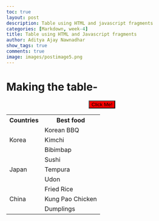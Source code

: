 ```yaml
---
toc: true
layout: post
description: Table using HTML and javascript fragments
categories: [Markdown, week-4]
title: Table using HTML and Javascript fragments
author: Aditya Ajay Nawnadhar
show_tags: true
comments: true
image: images/postimage5.png
---
```


# Making the table-

<table id="mine" style = "width:100%">
    <tr>
        <th>Countries</th>
        <th>Best food</th>
    </tr>
    <tr>
        <td rowspan="3">Korea</td>
        <td>Korean BBQ</td>
    </tr>
    <tr>
        <td>Kimchi</td>
    <tr>
        <td>Bibimbap</td>
    </tr>
    <tr>
        <td rowspan="3">Japan</td>
        <td>Sushi</td>
    </tr>
    <tr>
        <td>Tempura</td>
    <tr>
        <td>Udon</td>
    <tr>
        <td rowspan="3">China</td>
        <td>Fried Rice</td>
    </tr>
    <tr>
        <td>Kung Pao Chicken</td>
    <tr>
        <td>Dumplings</td>

<script>
function myFunction() {
  document.getElementById("mine").style.fontSize = "35px"; 
  document.getElementById("mine").style.color = "blue";
}
</script>

<center><button type="button" onclick="myFunction()" style="background: red">Click Me!</button></cente>

<script>
function person(name, role, class) {
    this.name = name;
    this.class = ghID;
    this.role = classOf;
}

var teammates = [
    new person("Arnav", "DevOps", "senior"),
    new person("Tay", "backend", "sophmore"),
    new person("Luke", "scrumleader", "senior"),
    new person("Aditya", "frontend", "junior")
]
person.prototype._toHtml = function() {
  // HTML Style is build using inline structure
  var style = (
    "display:inline-block;" +
    "border: 2px solid grey;" +
    "box-shadow: 0.8em 0.4em 0.4em grey;"
  );

  // HTML Body of Table is build as a series of concatenations (+=)
  var body = "";
  // Heading for Array Columns
  body += "<tr>";
  body += "<th><mark>" + "Name" + "</mark></th>";
  body += "<th><mark>" + "role" + "</mark></th>";
  body += "<th><mark>" + "Class" + "</mark></th>";
  body += "</tr>";
  // Data of Array, iterate through each row of compsci.classroom 
  for (var row of person) {
    // tr for each row, a new line
    body += "<tr>";
    // td for each column of data
    body += "<td>" + row.name + "</td>";
    body += "<td>" + row.role + "</td>";
    body += "<td>" + row.class + "</td>";
    // tr to end line
    body += "<tr>";
  }

   // Build and HTML fragment of div, table, table body
  return (
    "<div style='" + style + "'>" +
      "<table>" +
        body +
      "</table>" +
    "</div>"
  );

};
</script>